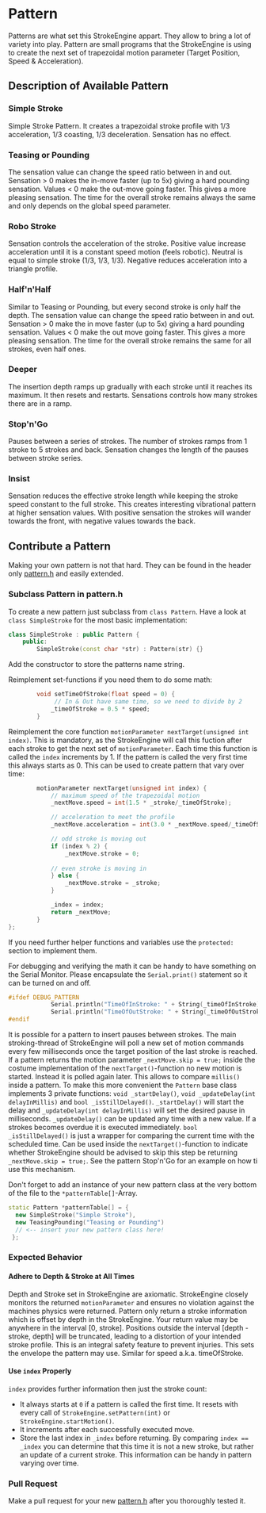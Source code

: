 # Pattern
Patterns are what set this StrokeEngine appart. They allow to bring a lot of variety into play. Pattern are small programs that the StrokeEngine is using to create the next set of trapezoidal motion parameter (Target Position, Speed & Acceleration).

## Description of Available Pattern
### Simple Stroke
Simple Stroke Pattern. It creates a trapezoidal stroke profile with 1/3 acceleration, 1/3 coasting, 1/3 deceleration. Sensation has no effect.

### Teasing or Pounding
The sensation value can change the speed ratio between in and out. Sensation > 0 makes the in-move faster (up to 5x) giving a hard pounding sensation. Values < 0 make the out-move going faster. This gives a more pleasing sensation. The time for the overall stroke remains always the same and only depends on the global speed parameter.

### Robo Stroke
Sensation controls the acceleration of the stroke. Positive value increase acceleration until it is a constant speed motion (feels robotic). Neutral is equal to simple stroke (1/3, 1/3, 1/3). Negative reduces acceleration into a triangle profile.

### Half'n'Half
Similar to Teasing or Pounding, but every second stroke is only half the depth. The sensation value can change the speed ratio between in and out. Sensation > 0 make the in move faster (up to 5x) giving a hard pounding sensation. Values < 0 make the out move going faster. This gives a more pleasing sensation. The time for the overall stroke remains the same for all strokes, even half ones.

### Deeper
The insertion depth ramps up gradually with each stroke until it reaches its maximum. It then resets and restarts. Sensations controls how many strokes there are in a ramp.

### Stop'n'Go
Pauses between a series of strokes. The number of strokes ramps from 1 stroke to 5 strokes and back. Sensation changes the length of the pauses between stroke series.

### Insist
Sensation reduces the effective stroke length while keeping the stroke speed constant to the full stroke. This creates interesting vibrational pattern at higher sensation values. With positive sensation the strokes will wander towards the front, with negative values towards the back.

## Contribute a Pattern
Making your own pattern is not that hard. They can be found in the header only [pattern.h](./src/pattern.h) and easily extended.

### Subclass Pattern in pattern.h
To create a new pattern just subclass from `class Pattern`. Have a look at `class SimpleStroke` for the most basic implementation:
```cpp
class SimpleStroke : public Pattern {
    public:
        SimpleStroke(const char *str) : Pattern(str) {} 
```
Add the constructor to store the patterns name string.

Reimplement set-functions if you need them to do some math:
```cpp
        void setTimeOfStroke(float speed = 0) { 
             // In & Out have same time, so we need to divide by 2
            _timeOfStroke = 0.5 * speed; 
        }   
```
Reimplement the core function `motionParameter nextTarget(unsigned int index)`. This is mandatory, as the StrokeEngine will call this fuction after each stroke to get the next set of `motionParameter`. Each time this function is called the `index` increments by 1. If the pattern is called the very first time this always starts as 0. This can be used to create pattern that vary over time:
```cpp
        motionParameter nextTarget(unsigned int index) {
            // maximum speed of the trapezoidal motion 
            _nextMove.speed = int(1.5 * _stroke/_timeOfStroke);  

            // acceleration to meet the profile
            _nextMove.acceleration = int(3.0 * _nextMove.speed/_timeOfStroke);

            // odd stroke is moving out    
            if (index % 2) {
                _nextMove.stroke = 0;
            
            // even stroke is moving in
            } else {
                _nextMove.stroke = _stroke;
            }

            _index = index;
            return _nextMove;
        }
};
```
If you need further helper functions and variables use the `protected:` section to implement them.

For debugging and verifying the math it can be handy to have something on the Serial Monitor. Please encapsulate the `Serial.print()` statement so it can be turned on and off.
```cpp
#ifdef DEBUG_PATTERN
            Serial.println("TimeOfInStroke: " + String(_timeOfInStroke));
            Serial.println("TimeOfOutStroke: " + String(_timeOfOutStroke));
#endif
```

It is possible for a pattern to insert pauses between strokes. The main stroking-thread of StrokeEngine will poll a new set of motion commands every few milliseconds once the target position of the last stroke is reached. If a pattern returns the motion parameter `_nextMove.skip = true;` inside the costume implementation of the `nextTarget()`-function no new motion is started. Instead it is polled again later. This allows to compare `millis()` inside a pattern. To make this more convenient the `Pattern` base class implements 3 private functions: `void _startDelay()`, `void _updateDelay(int delayInMillis)` and `bool _isStillDelayed()`. `_startDelay()` will start the delay and `_updateDelay(int delayInMillis)` will set the desired pause in milliseconds. `_updateDelay()` can be updated any time with a new value. If a strokes becomes overdue it is executed immediately. `bool _isStillDelayed()` is just a wrapper for comparing the current time with the scheduled time. Can be used inside the `nextTarget()`-function to indicate whether StrokeEngine should be advised to skip this step be returning `_nextMove.skip = true;`. See the pattern Stop'n'Go for an example on how ti use this mechanism.

Don't forget to add an instance of your new pattern class at the very bottom of the file to the `*patternTable[]`-Array.
```cpp
static Pattern *patternTable[] = { 
  new SimpleStroke("Simple Stroke"),
  new TeasingPounding("Teasing or Pounding")
  // <-- insert your new pattern class here!
 };
```
### Expected Behavior
#### Adhere to Depth & Stroke at All Times
Depth and Stroke set in StrokeEngine are axiomatic. StrokeEngine closely monitors the returned `motionParameter` and ensures no violation against the machines physics were returned. Pattern only return a stroke information which is offset by depth in the StrokeEngine. Your return value may be anywhere in the interval [0, stroke]. Positions outside the interval [depth - stroke, depth] will be truncated, leading to a distortion of your intended stroke profile. This is an integral safety feature to prevent injuries. This sets the envelope the pattern may use. Similar for speed a.k.a. timeOfStroke. 

#### Use `index` Properly 
`index` provides further information then just the stroke count:
* It always starts at `0` if a pattern is called the first time. It resets with every call of `StrokeEngine.setPattern(int)` or `StrokeEngine.startMotion()`.
* It increments after each successfully executed move.
* Store the last index in `_index` before returning. By comparing `index == _index` you can determine that this time it is not a new stroke, but rather an update of a current stroke. This information can be handy in pattern varying over time.

### Pull Request
Make a pull request for your new [pattern.h](./src/pattern.h) after you thoroughly tested it. 
